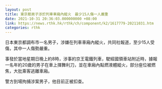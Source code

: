 ```yaml
---
layout: post
title: 東京都男子涉於列車車廂內縱火　最少15人傷一人嚴重
date: 2021-10-31 20:36:03.000000000 +08:00
link: https://news.rthk.hk/rthk/ch/component/k2/1617779-20211031.htm
categories: rthk
---
```


日本東京都調布市一名男子，涉嫌在列車車廂內縱火，共同社報道，至少15人受傷，其中一人傷勢嚴重。

事發於當地星期日晚上約8時，涉事的京王電鐵列車，駛經國領車站附近時，據報一名年約20歲的男子在車上揮舞利刀，並在車廂內點燃液體縱火，部分座位被燃焦，大批乘客逃離車廂。

警方到場拘捕涉案男子，他目前正被扣查。
